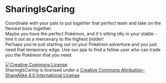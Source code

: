 
# SharingIsCaring


Coordinate with your pals to put together that perfect team and take on the fiercest boss together.  
Maybe you have the perfect Pokémon, and it's sitting idly in your stable - hire it out as a mercenary to the highest bidder!  
Perhaps you're just starting out on your Pokémon adventure and you just need that temporary edge.  Use our app to find a fellow user who can trade you the Pokémon that you need.  

<a rel="license" href="http://creativecommons.org/licenses/by-sa/4.0/"><img alt="Creative Commons License" style="border-width:0" src="https://i.creativecommons.org/l/by-sa/4.0/88x31.png" /></a><br /><span xmlns:dct="http://purl.org/dc/terms/" property="dct:title">SharingIsCaring</span> is licensed under a <a rel="license" href="http://creativecommons.org/licenses/by-sa/4.0/">Creative Commons Attribution-ShareAlike 4.0 International License</a>
